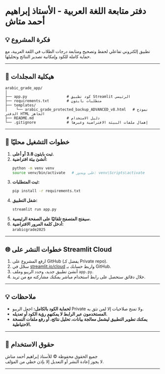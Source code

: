 # دفتر متابعة اللغة العربية - الأستاذ إبراهيم أحمد متاش

## 💡 فكرة المشروع
تطبيق إلكتروني تفاعلي لحفظ وتصحيح ومتابعة درجات الطلاب في اللغة العربية، مع حماية كاملة للكود وإمكانية تصدير النتائج وتحليلها.

---

## 📁 هيكلية المجلدات

```
arabic_grade_app/
│
├── app.py                  # كود تطبيق Streamlit الرئيسي
├── requirements.txt        # متطلبات بايثون
├── templates/
│    └── arabic_grade_protected_backup_ADVANCED_v8.html   # نموذج الدفتر HTML الجاهز
├── README.md               # دليل الاستخدام
└── .gitignore              # إهمال ملفات البيئة الافتراضية وغيرها
```

---

## 🚀 خطوات التشغيل محليًا

1. **ثبت بايثون 3.8 أو أعلى.**
2. **أنشئ بيئة افتراضية:**
   ```bash
   python -m venv venv
   source venv/bin/activate   # على ويندوز: venv\Scripts\activate
   ```
3. **ثبت المتطلبات:**
   ```bash
   pip install -r requirements.txt
   ```
4. **شغل التطبيق:**
   ```bash
   streamlit run app.py
   ```
5. **سيفتح المتصفح تلقائيًا على الصفحة الرئيسية.**
6. **أدخل كلمة المرور الافتراضية:**  
   `arabicgrade2025`

---

## 🌐 خطوات النشر على Streamlit Cloud

1. ارفع المشروع على GitHub (يفضل كـ Private repo).
2. سجّل في [streamlit.io/cloud](https://streamlit.io/cloud) واربط حسابك بـ GitHub.
3. أنشئ تطبيق جديد، وحدد الريبو وملف `app.py`.
4. خلال دقائق ستحصل على رابط استخدام مباشر يمكنك مشاركته مع من تريد.

---

## 💡 ملاحظات

- **لحماية الكود بالكامل:** اجعل الريبو Private ولا تمنح صلاحيات إلا لمن تثق به.
- **المستخدمون عبر الرابط لا يمكنهم رؤية الكود أو تعديله.**
- **يمكنك تطوير التطبيق ليشمل معالجة بيانات، تحليل نتائج، أو رفع ملفات النسخة الاحتياطية.**

---

## 📝 حقوق الاستخدام

جميع الحقوق محفوظة © للأستاذ إبراهيم أحمد متاش  
لا يجوز إعادة النشر أو التعديل إلا بإذن خطي من المؤلف.

---
